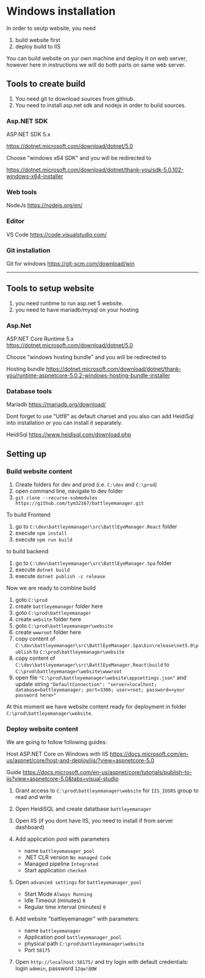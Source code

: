 # Windows installation

In order to seutp website, you need

1. build website first 
2. deploy build to IIS 

You can build website on yur own machine and deploy it on web server, however here in instructions we will do both parts on same web server. 


## Tools to create build 

1. You need git to download sources from githiub. 
2. You need to install asp.net sdk and nodejs in order to build sources. 

### Asp.NET SDK 

ASP.NET SDK 5.x

https://dotnet.microsoft.com/download/dotnet/5.0

Choose "windows x64 SDK" and you will be redirected to

https://dotnet.microsoft.com/download/dotnet/thank-you/sdk-5.0.102-windows-x64-installer

### Web tools 

NodeJs
https://nodejs.org/en/


### Editor

VS Code
https://code.visualstudio.com/

### Git installation

Git for windows 
https://git-scm.com/download/win

---

## Tools to setup website

1. you need runtime to run asp.net 5 website. 
2. you need to have mariadb/mysql on your hosting 

### Asp.Net 

ASP.NET Core Runtime 5.x
https://dotnet.microsoft.com/download/dotnet/5.0

Choose "windows hosting bundle" and you will be redirected to

Hosting bundle 
https://dotnet.microsoft.com/download/dotnet/thank-you/runtime-aspnetcore-5.0.2-windows-hosting-bundle-installer


### Database tools

Mariadb
https://mariadb.org/download/

Dont forget to use "Utf8" as default charset and you also can add HeidiSql into installation or you can install it separately. 

HeidiSql
https://www.heidisql.com/download.php


## Setting up

### Build website content

1. Create folders for dev and prod (i.e. `C:\dev` and `C:\prod`)
2. open command line, navigate to dev folder 
3. `git clone --recurse-submodules https://github.com/tym32167/battleyemanager.git`

To build Frontend

1. go to `C:\dev\battleyemanager\src\BattlEyeManager.React` folder 
2. execute `npm install`
2. execute `npm run build`

to build backend 

1. go to `C:\dev\battleyemanager\src\BattlEyeManager.Spa` folder 
2. execute `dotnet build`
2. execute `dotnet publish -c release`

Now we are ready to combine build 

1. goto `C:\prod`
2. create `battleyemanager` folder here
3. goto `C:\prod\battleyemanager`
4. create `website` folder here
5. goto `C:\prod\battleyemanager\website`
6. create `wwwroot` folder here
7. copy content of `C:\dev\battleyemanager\src\BattlEyeManager.Spa\bin\release\net5.0\publish` to `C:\prod\battleyemanager\website`
8. copy content of `C:\dev\battleyemanager\src\BattlEyeManager.React\build` to `C:\prod\battleyemanager\website\wwwroot`
9. open file `"C:\prod\battleyemanager\website\appsettings.json"` and update string `"DefaultConnection": "server=localhost; database=battleyemanager; port=3306; user=root; password=<your password here>"`

At this moment we have website content ready for deployment in folder `C:\prod\battleyemanager\website`. 

### Deploy website content

We are going to follow following guides: 

Host ASP.NET Core on Windows with IIS
https://docs.microsoft.com/en-us/aspnet/core/host-and-deploy/iis/?view=aspnetcore-5.0

Guide
https://docs.microsoft.com/en-us/aspnet/core/tutorials/publish-to-iis?view=aspnetcore-5.0&tabs=visual-studio

1. Grant access to `C:\prod\battleyemanager\website` for `IIS_IUSRS` group to read and write

2. Open HeidiSQL and create datatbase `battleyemanager`

3. Open IIS (if you dont have IIS, you need to install if from server dashboard)

4. Add application pool with parameters
    - name `battleyemanager_pool`
    - .NET CLR version `No managed Code`
    - Managed pipeline `Integrated`    
    - Start application `checked`

5. Open `advanced settings` for `battleyemanager_pool`
    - Start Mode `Always Running`
    - Idle Timeout (minutes) `0`
    - Regular time interval (minutes) `0`

6. Add website "battleyemanager" with parameters: 
    - name `battleyemanager`
    - Application pool `battleyemanager_pool`
    - physical path `C:\prod\battleyemanager\website`
    - Port `58175`
7. Open `http://localhost:58175/` and try login with default credentials: login `admmin`, password `12qw!@QW`
